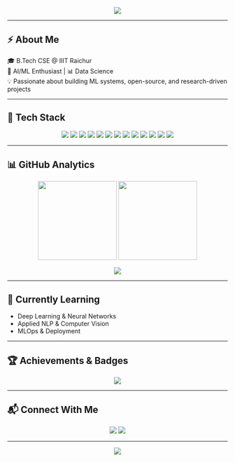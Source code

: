<!-- Banner -->
<p align="center">
  <img src="https://capsule-render.vercel.app/api?type=waving&color=gradient&height=200&section=header&text=Hi%20👋,%20I'm%20Anand!&fontSize=40&fontAlignY=35&desc=AI/ML%20Enthusiast%20|%20&descAlignY=55&descAlign=50" />
</p>

---

## ⚡ About Me  
🎓 B.Tech CSE @ IIIT Raichur  
🤖 AI/ML Enthusiast | 📊 Data Science  
💡 Passionate about building ML systems, open-source, and research-driven projects  

---

## 🚀 Tech Stack  

<p align="center">
  <!-- Languages -->
  <img src="https://img.shields.io/badge/Python-3776AB?style=for-the-badge&logo=python&logoColor=white"/>
  <img src="https://img.shields.io/badge/Java-ED8B00?style=for-the-badge&logo=openjdk&logoColor=white"/>
  <img src="https://img.shields.io/badge/C++-00599C?style=for-the-badge&logo=cplusplus&logoColor=white"/>

  <!-- ML/AI -->
  <img src="https://img.shields.io/badge/TensorFlow-FF6F00?style=for-the-badge&logo=tensorflow&logoColor=white"/>
  <img src="https://img.shields.io/badge/Keras-D00000?style=for-the-badge&logo=keras&logoColor=white"/>
  <img src="https://img.shields.io/badge/PyTorch-EE4C2C?style=for-the-badge&logo=pytorch&logoColor=white"/>
  <img src="https://img.shields.io/badge/ScikitLearn-F7931E?style=for-the-badge&logo=scikitlearn&logoColor=white"/>

  <!-- Data -->
  <img src="https://img.shields.io/badge/NumPy-013243?style=for-the-badge&logo=numpy&logoColor=white"/>
  <img src="https://img.shields.io/badge/Pandas-150458?style=for-the-badge&logo=pandas&logoColor=white"/>
  <img src="https://img.shields.io/badge/Matplotlib-007ACC?style=for-the-badge&logo=plotly&logoColor=white"/>

  <!-- Tools -->
  <img src="https://img.shields.io/badge/Linux-FCC624?style=for-the-badge&logo=linux&logoColor=black"/>
  <img src="https://img.shields.io/badge/Git-F05032?style=for-the-badge&logo=git&logoColor=white"/>
  <img src="https://img.shields.io/badge/Docker-2496ED?style=for-the-badge&logo=docker&logoColor=white"/>
</p>

---

## 📊 GitHub Analytics  

<p align="center">
  <img src="https://github-readme-stats.vercel.app/api?username=anandn1&show_icons=true&theme=radical&hide_border=true" height="180"/>
  <img src="https://github-readme-streak-stats.herokuapp.com/?user=anandn1&theme=radical&hide_border=true" height="180"/>
</p>

<p align="center">
  <img src="https://github-readme-stats.vercel.app/api/top-langs/?username=anandn1&layout=compact&theme=radical&hide_border=true"/>
</p>

---

## 🌱 Currently Learning  
- Deep Learning & Neural Networks  
- Applied NLP & Computer Vision  
- MLOps & Deployment  

---

## 🏆 Achievements & Badges  

<p align="center">
  <img src="https://github-profile-trophy.vercel.app/?username=anandn1&theme=radical&no-frame=true&margin-w=10&margin-h=10"/>
</p>

---

## 📬 Connect With Me  

<p align="center">
  <a href="www.linkedin.com/in/n-anand-sr"><img src="https://img.shields.io/badge/LinkedIn-blue?style=for-the-badge&logo=linkedin"/></a>
  <a href="mailto:anandsivaramn@gmail.com"><img src="https://img.shields.io/badge/Email-D14836?style=for-the-badge&logo=gmail&logoColor=white"/></a>
</p>

---

<p align="center">
  <img src="https://capsule-render.vercel.app/api?type=waving&color=gradient&height=100&section=footer"/>
</p>

